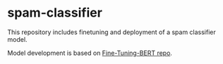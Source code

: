 # spam-classifier
This repository includes finetuning and deployment of a spam classifier model.

Model development is based on [Fine-Tuning-BERT repo](https://github.com/prateekjoshi565/Fine-Tuning-BERT/tree/master).
